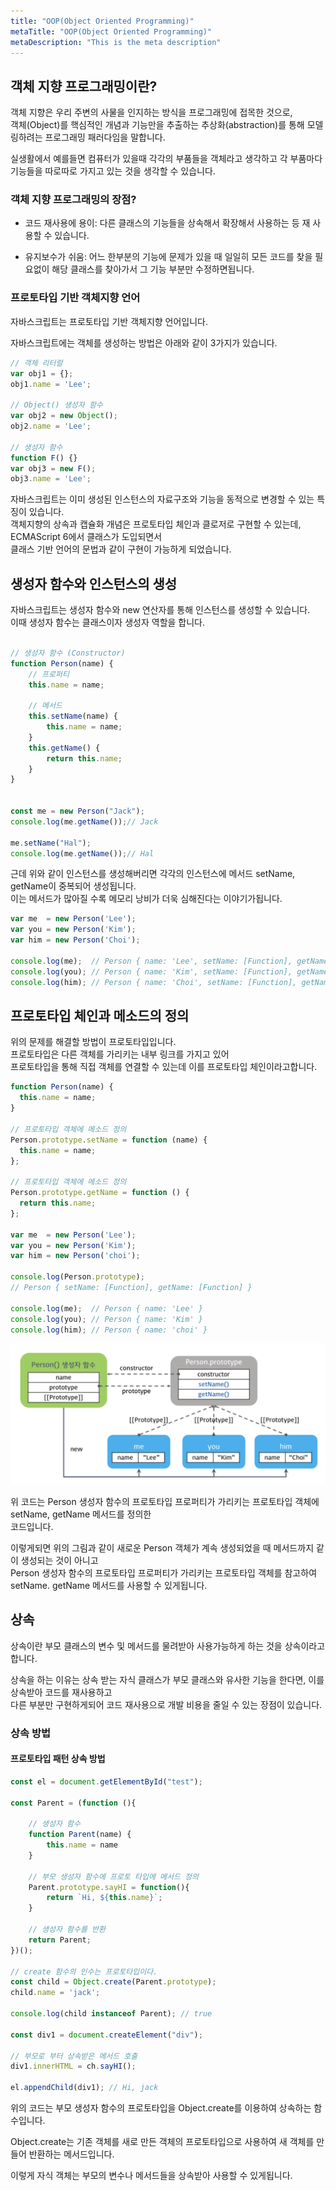 ```yaml
---
title: "OOP(Object Oriented Programming)"
metaTitle: "OOP(Object Oriented Programming)"
metaDescription: "This is the meta description"
---
```


## 객체 지향 프로그래밍이란?

객체 지향은 우리 주변의 사물을 인지하는 방식을 프로그래밍에 접목한 것으로,  
객체(Object)를 핵심적인 개념과 기능만을 추출하는 추상화(abstraction)를 통해 모델링하려는 프로그래밍 패러다임을 말합니다.  

실생활에서 예를들면 컴퓨터가 있을때 각각의 부품들을 객체라고 생각하고 각 부품마다 기능들을 따로따로 가지고 있는 것을 생각할 수 있습니다.

### 객체 지향 프로그래밍의 장점?

- 코드 재사용에 용이: 다른 클래스의 기능들을 상속해서 확장해서 사용하는 등 재 사용할 수 있습니다.

- 유지보수가 쉬움: 어느 한부분의 기능에 문제가 있을 때 일일히 모든 코드를 찾을 필요없이 해당 클래스를 찾아가서 그 기능 부분만 수정하면됩니다.

### 프로토타입 기반 객체지향 언어

자바스크립트는 프로토타입 기반 객체지향 언어입니다.  

자바스크립트에는 객체를 생성하는 방법은 아래와 같이 3가지가 있습니다.  

```js
// 객체 리터럴
var obj1 = {};
obj1.name = 'Lee';

// Object() 생성자 함수
var obj2 = new Object();
obj2.name = 'Lee';

// 생성자 함수
function F() {}
var obj3 = new F();
obj3.name = 'Lee';
```

자바스크립트는 이미 생성된 인스턴스의 자료구조와 기능을 동적으로 변경할 수 있는 특징이 있습니다.  
객체지향의 상속과 캡슐화 개념은 프로토타입 체인과 클로저로 구현할 수 있는데, ECMAScript 6에서 클래스가 도입되면서  
클래스 기반 언어의 문법과 같이 구현이 가능하게 되었습니다.  

## 생성자 함수와 인스턴스의 생성

자바스크립트는 생성자 함수와 new 연산자를 통해 인스턴스를 생성할 수 있습니다.  
이때 생성자 함수는 클래스이자 생성자 역할을 합니다.  

```js

// 생성자 함수 (Constructor)
function Person(name) {
    // 프로퍼티
    this.name = name;

    // 메서드
    this.setName(name) {
        this.name = name;
    }
    this.getName() {
        return this.name;
    }
}


const me = new Person("Jack");
console.log(me.getName());// Jack

me.setName("Hal");
console.log(me.getName());// Hal

```
근데 위와 같이 인스턴스를 생성해버리면 각각의 인스턴스에 메서드 setName, getName이 중복되어 생성됩니다.  
이는 메서드가 많아질 수록 메모리 낭비가 더욱 심해진다는 이야기가됩니다.
```js
var me  = new Person('Lee');
var you = new Person('Kim');
var him = new Person('Choi');

console.log(me);  // Person { name: 'Lee', setName: [Function], getName: [Function] }
console.log(you); // Person { name: 'Kim', setName: [Function], getName: [Function] }
console.log(him); // Person { name: 'Choi', setName: [Function], getName: [Function] }
```

## 프로토타입 체인과 메소드의 정의

위의 문제를 해결할 방법이 프로토타입입니다.  
프로토타입은 다른 객체를 가리키는 내부 링크를 가지고 있어  
프로토타입을 통해 직접 객체를 연결할 수 있는데 이를 프로토타입 체인이라고합니다.  

```js
function Person(name) {
  this.name = name;
}

// 프로토타입 객체에 메소드 정의
Person.prototype.setName = function (name) {
  this.name = name;
};

// 프로토타입 객체에 메소드 정의
Person.prototype.getName = function () {
  return this.name;
};

var me  = new Person('Lee');
var you = new Person('Kim');
var him = new Person('choi');

console.log(Person.prototype);
// Person { setName: [Function], getName: [Function] }

console.log(me);  // Person { name: 'Lee' }
console.log(you); // Person { name: 'Kim' }
console.log(him); // Person { name: 'choi' }
```

![ㅇㅇ](../../../src/images/oop.png)  

위 코드는 Person 생성자 함수의 프로토타입 프로퍼티가 가리키는 프로토타입 객체에 setName, getName 메서드를 정의한  
코드입니다.  

이렇게되면 위의 그림과 같이 새로운 Person 객체가 계속 생성되었을 때 메서드까지 같이 생성되는 것이 아니고  
Person 생성자 함수의 프로토타입 프로퍼티가 가리키는 프로토타입 객체를 참고하여 setName. getName 메서드를 사용할 수 있게됩니다.

## 상속

상속이란 부모 클래스의 변수 및 메서드를 물려받아 사용가능하게 하는 것을 상속이라고합니다.  

상속을 하는 이유는 상속 받는 자식 클래스가 부모 클래스와 유사한 기능을 한다면, 이를 상속받아 코드를 재사용하고  
다른 부분만 구현하게되어 코드 재사용으로 개발 비용을 줄일 수 있는 장점이 있습니다.  

### 상속 방법

#### 프로토타입 패턴 상속 방법


```js
const el = document.getElementById("test");

const Parent = (function (){

    // 생성자 함수
    function Parent(name) {
        this.name = name
    }

    // 부모 생성자 함수에 프로토 타입에 메서드 정의
    Parent.prototype.sayHI = function(){
        return `Hi, ${this.name}`;
    }

    // 생성자 함수를 반환
    return Parent;
})();

// create 함수의 인수는 프로토타입이다.
const child = Object.create(Parent.prototype);
child.name = 'jack';

console.log(child instanceof Parent); // true

const div1 = document.createElement("div");

// 부모로 부터 상속받은 메서드 호출
div1.innerHTML = ch.sayHI();

el.appendChild(div1); // Hi, jack
```

위의 코드는 부모 생성자 함수의 프로토타입을 Object.create를 이용하여 상속하는 함수입니다.

Object.create는 기존 객체를 새로 만든 객체의 프로토타입으로 사용하여 새 객체를 만들어 반환하는 메서드입니다.

이렇게 자식 객체는 부모의 변수나 메서드들을 상속받아 사용할 수 있게됩니다.

